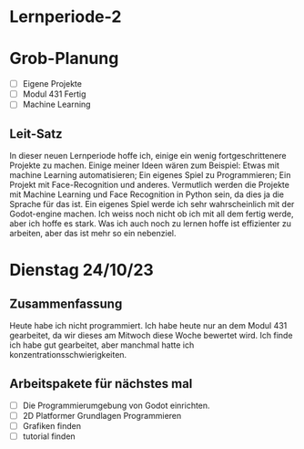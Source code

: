 # Lernperiode-2

# Grob-Planung 
- [ ] Eigene Projekte
- [ ] Modul 431 Fertig
- [ ] Machine Learning

## Leit-Satz

In dieser neuen Lernperiode hoffe ich, einige ein wenig fortgeschrittenere Projekte zu machen. Einige meiner Ideen wären zum Beispiel: Etwas mit machine Learning automatisieren; Ein eigenes Spiel zu Programmieren; Ein Projekt mit Face-Recognition und anderes. Vermutlich werden die Projekte mit Machine Learning und Face Recognition in Python sein, da dies ja die Sprache für das ist. Ein eigenes Spiel werde ich sehr wahrscheinlich mit der Godot-engine machen. Ich weiss noch nicht ob ich mit all dem fertig werde, aber ich hoffe es stark. Was ich auch noch zu lernen hoffe ist effizienter zu arbeiten, aber das ist mehr so ein nebenziel.

# Dienstag 24/10/23
## Zusammenfassung
Heute habe ich nicht programmiert. Ich habe heute nur an dem Modul 431 gearbeitet, da wir dieses am Mitwoch diese Woche bewertet wird. Ich finde ich habe gut gearbeitet, aber manchmal hatte ich konzentrationsschwierigkeiten.

## Arbeitspakete für nächstes mal
- [ ] Die Programmierumgebung von Godot einrichten.
- [ ] 2D Platformer Grundlagen Programmieren
- [ ] Grafiken finden
- [ ] tutorial finden
